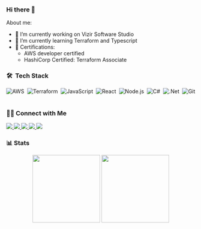 ### Hi there 👋

About me:

- 🔭 I’m currently working on Vizir Software Studio
- 🌱 I’m currently learning Terraform and Typescript
- 📜 Certifications:
    - AWS developer certified
    - HashiCorp Certified: Terraform Associate

### 🛠 &nbsp;Tech Stack

![AWS](https://img.shields.io/badge/-Amazon_AWS-FF9900?logo=amazon-aws&logoColor=white&style=flat&logoColor=black)&nbsp;
![Terraform](https://img.shields.io/badge/-Terraform-594CDE?logo=terraform&logoColor=white&style=flat)&nbsp;
![JavaScript](https://img.shields.io/badge/-JavaScript-F7DF1E?style=flat&logo=javascript&logoColor=white)&nbsp;
![React](https://img.shields.io/badge/-React-05122A?style=flat&logo=react)&nbsp;
![Node.js](https://img.shields.io/badge/-Node.js-43853D?style=flat&logo=node.js&logoColor=white)&nbsp;
![C#](https://img.shields.io/badge/-c%23-37008C?style=flag&logo=c-sharp)&nbsp;
![.Net](https://img.shields.io/badge/.NET-694097?style=flat&logo=.net)&nbsp;
![Git](https://img.shields.io/badge/-Git-E94C30?style=flat&logo=git&logoColor=white)&nbsp;

### 🤝🏻 Connect with Me</h3>
<a href="https://www.linkedin.com/in/felipe-hsu-2a604012b/">
  <img src="https://img.shields.io/badge/-Linkedin-0077B5?style=flat&logo=Linkedin&logoColor=white"/>
</a>
<a href="mailto:felipe_hsu@hotmail.com">
  <img src="https://img.shields.io/badge/-Gmail-D14836?style=flat&logo=Gmail&logoColor=white"/>
</a>
<a href="https://stackoverflow.com/users/10719043/felipe-hsu">
  <img src="https://img.shields.io/badge/-StackOverflow-F48225?style=flat&logo=stackoverflow&logoColor=white"/>
</a>
<a href="https://dev.to/hsulipe">
  <img src="https://img.shields.io/badge/-dev.to-0A0A0A?style=flat&logo=dev.to&logoColor=white"/>
</a>
<a href="https://www.hackerrank.com/hsufelipe">
  <img src="https://img.shields.io/badge/-HackeRank-2EC866?style=flat&logo=hackerrank&logoColor=white"/>
</a>

### 📊 Stats
<p align="center">
<img height="180em" src="https://github-readme-stats.vercel.app/api?username=hsulipe&show_icons=true&theme=algolia&include_all_commits=true" align = "center"/>
<img height="180em" src="https://github-readme-stats.vercel.app/api/top-langs/?username=hsulipe&layout=compact&langs_count=8&theme=algolia" align = "center"/>
</p>

<!-- ![GitHub stats](https://github-readme-stats.vercel.app/api?username=hsulipe&show_icons=true&include_all_commits=true&theme=algolia) -->
<!-- ![Top Langs](https://github-readme-stats.vercel.app/api/top-langs/?username=hsulipe&layout=compact&langs_count=8&theme=algolia) -->
